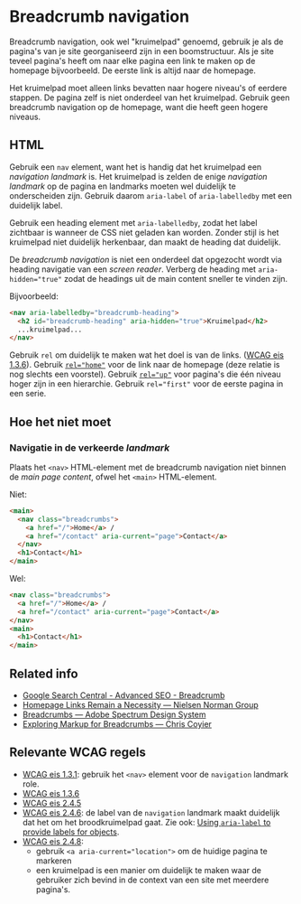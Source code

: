 <!-- @license CC0-1.0 -->

# Breadcrumb navigation

Breadcrumb navigation, ook wel "kruimelpad" genoemd, gebruik je als de pagina's van je site georganiseerd zijn in een boomstructuur. Als je site teveel pagina's heeft om naar elke pagina een link te maken op de homepage bijvoorbeeld. De eerste link is altijd naar de homepage.

Het kruimelpad moet alleen links bevatten naar hogere niveau's of eerdere stappen. De pagina zelf is niet onderdeel van het kruimelpad. Gebruik geen breadcrumb navigation op de homepage, want die heeft geen hogere niveaus.

## HTML

Gebruik een `nav` element, want het is handig dat het kruimelpad een _navigation landmark_ is. Het kruimelpad is zelden de enige _navigation landmark_ op de pagina en landmarks moeten wel duidelijk te onderscheiden zijn. Gebruik daarom `aria-label` of `aria-labelledby` met een duidelijk label.

Gebruik een heading element met `aria-labelledby`, zodat het label zichtbaar is wanneer de CSS niet geladen kan worden. Zonder stijl is het kruimelpad niet duidelijk herkenbaar, dan maakt de heading dat duidelijk.

De _breadcrumb navigation_ is niet een onderdeel dat opgezocht wordt via heading navigatie van een _screen reader_. Verberg de heading met `aria-hidden="true"` zodat de headings uit de main content sneller te vinden zijn.

Bijvoorbeeld:

```html
<nav aria-labelledby="breadcrumb-heading">
  <h2 id="breadcrumb-heading" aria-hidden="true">Kruimelpad</h2>
  ...kruimelpad...
</nav>
```

Gebruik `rel` om duidelijk te maken wat het doel is van de links. ([WCAG eis 1.3.6](https://www.w3.org/TR/WCAG21/#identify-purpose)). Gebruik [`rel="home"`](https://microformats.org/wiki/rel-home) voor de link naar de homepage (deze relatie is nog slechts een voorstel). Gebruik [`rel="up"`](https://microformats.org/wiki/rel-up) voor pagina's die één niveau hoger zijn in een hierarchie. Gebruik `rel="first"` voor de eerste pagina in een serie.

## Hoe het niet moet

### Navigatie in de verkeerde _landmark_

Plaats het `<nav>` HTML-element met de breadcrumb navigation niet binnen de _main page content_, ofwel het `<main>` HTML-element.

Niet:

```html
<main>
  <nav class="breadcrumbs">
    <a href="/">Home</a> /
    <a href="/contact" aria-current="page">Contact</a>
  </nav>
  <h1>Contact</h1>
</main>
```

Wel:

```html
<nav class="breadcrumbs">
  <a href="/">Home</a> /
  <a href="/contact" aria-current="page">Contact</a>
</nav>
<main>
  <h1>Contact</h1>
</main>
```

## Related info

- [Google Search Central - Advanced SEO - Breadcrumb](https://developers.google.com/search/docs/data-types/breadcrumb)
- [Homepage Links Remain a Necessity — Nielsen Norman Group](https://www.nngroup.com/articles/homepage-links/)
- [Breadcrumbs — Adobe Spectrum Design System](https://spectrum.adobe.com/page/breadcrumbs/)
- [Exploring Markup for Breadcrumbs — Chris Coyier](https://css-tricks.com/markup-for-breadcrumbs/)

## Relevante WCAG regels

- [WCAG eis 1.3.1](https://www.w3.org/TR/WCAG21/#info-and-relationships): gebruik het `<nav>` element voor de `navigation` landmark role.
- [WCAG eis 1.3.6](https://www.w3.org/TR/WCAG21/#identify-purpose)
- [WCAG eis 2.4.5](https://www.w3.org/TR/WCAG21/#multiple-ways)
- [WCAG eis 2.4.6](https://www.w3.org/TR/WCAG21/#headings-and-labels): de label van de `navigation` landmark maakt duidelijk dat het om het broodkruimelpad gaat. Zie ook: [Using `aria-label` to provide labels for objects](https://www.w3.org/WAI/WCAG21/Techniques/aria/ARIA5).
- [WCAG eis 2.4.8](https://www.w3.org/TR/WCAG21/#location):
  - gebruik `<a aria-current="location">` om de huidige pagina te markeren
  - een kruimelpad is een manier om duidelijk te maken waar de gebruiker zich bevind in de context van een site met meerdere pagina's.
